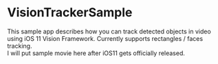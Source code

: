 # VisionTrackerSample

This sample app describes how you can track detected objects in video using iOS 11 Vision Framework. Currently supports rectangles / faces tracking.  
I will put sample movie here after iOS11 gets officially released.

